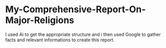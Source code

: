 # My-Comprehensive-Report-On-Major-Religions
I used Ai to get the appropriate structure and i then used Google to gather facts and relevant informations to create this report.
